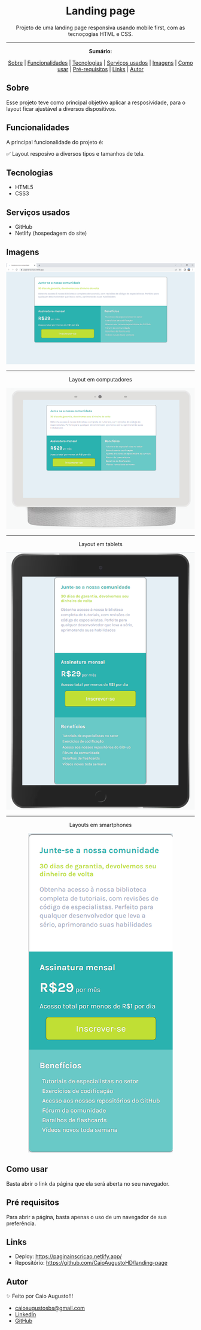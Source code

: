 <h1 align="center">Landing page</h1>
<p align="center">Projeto de uma landing page responsiva usando mobile first, com as tecnoçogias HTML e CSS.</p>

---

**<p align="center">Sumário:</p>**
<p align="center">
<a href="#sobre">Sobre</a> |
<a href="#funcionalidades">Funcionalidades</a> |
<a href="#tecnologias">Tecnologias</a> |
<a href="#serviços-usados">Serviços usados</a> |
<a href="#imagens">Imagens</a> |
<a href="#como-usar">Como usar</a> |
<a href="#pré-requisitos">Pré-requisitos</a> |
<a href="#links">Links</a> |
<a href="#autor">Autor</a></p>



## Sobre
Esse projeto teve como principal objetivo aplicar a resposividade, para o layout ficar ajustável a diversos dispositivos.


## Funcionalidades
A principal funcionalidade do projeto é:

✅ Layout resposivo a diversos tipos e tamanhos de tela.


## Tecnologias
* HTML5
* CSS3


## Serviços usados
* GitHub
* Netlify (hospedagem do site)


## Imagens
<img src="img/telapc.png" alt="Layout em computadores">

---
<p align="center">Layout em computadores</p>
<div align="center">
  <img src="img/telahub.png" alt="Computador com layout exibido">
</div>

---
<p align="center">Layout em tablets</p>
<div align="center">
  <img src="img/telatablet.png" alt="Layout em tablets">
</div>

---
<p align="center">Layouts em smartphones</p>
<div align="center">
  <img src="img/telacelular.png" alt="Layout em smartphones">
</div>


## Como usar
Basta abrir o link da página que ela será aberta no seu navegador.


## Pré requisitos
Para abrir a página, basta apenas o uso de um navegador de sua preferência.


## Links
* Deploy: https://paginainscricao.netlify.app/
* Repositório: https://github.com/CaioAugustoHD/landing-page


## Autor
✨ Feito por Caio Augusto!!!

* caioaugustosbs@gmail.com
* <a href="https://www.linkedin.com/in/caio-augusto-cap/" target=”_blank”>LinkedIn</a>
* <a href="https://github.com/CaioAugustoHD" target=”_blank”>GitHub</a>
